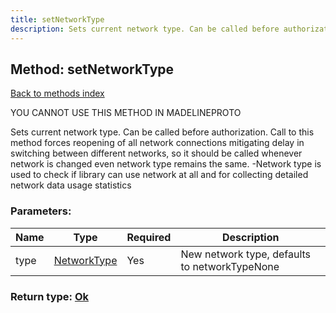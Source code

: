 ```yaml
---
title: setNetworkType
description: Sets current network type. Can be called before authorization. Call to this method forces reopening of all network connections mitigating delay in switching between different networks, so it should be called whenever network is changed even network type remains the same. -Network type is used to check if library can use network at all and for collecting detailed network data usage statistics
---
```

## Method: setNetworkType  
[Back to methods index](index.md)


YOU CANNOT USE THIS METHOD IN MADELINEPROTO


Sets current network type. Can be called before authorization. Call to this method forces reopening of all network connections mitigating delay in switching between different networks, so it should be called whenever network is changed even network type remains the same. -Network type is used to check if library can use network at all and for collecting detailed network data usage statistics

### Parameters:

| Name     |    Type       | Required | Description |
|----------|---------------|----------|-------------|
|type|[NetworkType](../types/NetworkType.md) | Yes|New network type, defaults to networkTypeNone|


### Return type: [Ok](../types/Ok.md)

